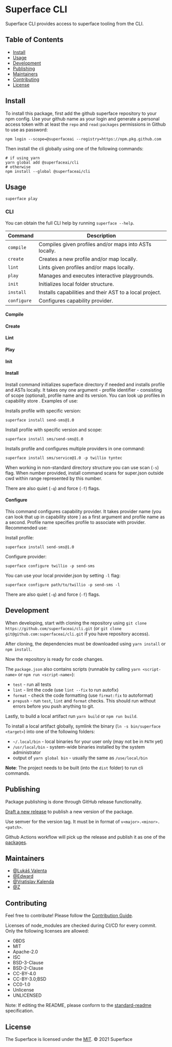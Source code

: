 # Superface CLI

Superface CLI provides access to superface tooling from the CLI.

## Table of Contents

- [Install](#install)
- [Usage](#usage)
- [Development](#development)
- [Publishing](#publishing)
- [Maintainers](#maintainers)
- [Contributing](#contributing)
- [License](#license)

## Install

To install this package, first add the github superface repository to your npm config. Use your github name as your login and generate a personal access token with at least the `repo` and `read:packages` permissions in Github to use as password:

```
npm login --scope=@superfaceai --registry=https://npm.pkg.github.com
```

Then install the cli globally using one of the following commands:

```shell
# if using yarn
yarn global add @superfaceai/cli
# otherwise
npm install --global @superfaceai/cli
```

## Usage

```
superface play
```

### CLI

You can obtain the full CLI help by running `superface --help`.

 Command | Description
---------|-------------
`compile`| Compiles given profiles and/or maps into ASTs locally.
 `create`| Creates a new profile and/or map locally.
 `lint`  | Lints given profiles and/or maps locally.
 `play`  | Manages and executes interactive playgrounds.
 `init`  | Initializes local folder structure.
 `install`| Installs capabilities and their AST to a local project.
 `configure`| Configures capability provider.

#### Compile

<!---TODO-->

#### Create

<!---TODO-->

#### Lint

<!---TODO-->

#### Play

<!---TODO-->

#### Init

<!---TODO-->

#### Install

Install command initializes superface directory if needed and installs profile and ASTs locally. It takes ony one argument - profile identifier - consisting of scope (optional), profile name and its version. You can look up profiles in capability store <!--- FIX: add url -->. Examples of use:

Installs profile with specific version:

`superface install send-sms@1.0`

Install profile with specific version and scope:

`superface install sms/send-sms@1.0`

Installs profile and configures multiple providers in one command:

`superface install sms/service@1.0 -p twillio tyntec`

When working in non-standard directory structure you can use scan (`-s`) flag. When number provided, install command scans for super.json outside cwd within range represented by this number.

There are also quiet (`-q`) and force (`-f`) flags.

#### Configure

This command configures capability provider. It takes provider name (you can look that up in capability store <!--- FIX: add url -->) as a first argument and profile name as a second. Profile name specifies profile to associate with provider. Recommended use:

Install profile:

`superface install send-sms@1.0`

Configure provider:

`superface configure twillio -p send-sms`

You can use your local provider.json by setting `-l` flag:

`superface configure path/to/twillio -p send-sms -l`

There are also quiet (`-q`) and force (`-f`) flags.

## Development

When developing, start with cloning the repository using `git clone https://github.com/superfaceai/cli.git` (or `git clone git@github.com:superfaceai/cli.git` if you have repository access).

After cloning, the dependencies must be downloaded using `yarn install` or `npm install`.

Now the repository is ready for code changes.

The `package.json` also contains scripts (runnable by calling `yarn <script-name>` or `npm run <script-name>`):
- `test` - run all tests
- `lint` - lint the code (use `lint --fix` to run autofix)
- `format` - check the code formatting (use `firmat:fix` to autoformat)
- `prepush` - run `test`, `lint` and `format` checks. This should run without errors before you push anything to git.

Lastly, to build a local artifact run `yarn build` or `npm run build`.

To install a local artifact globally, symlink the binary (`ln -s bin/superface <target>`) into one of the following folders:

- `~/.local/bin` - local binaries for your user only (may not be in `PATH` yet)
- `/usr/local/bin` - system-wide binaries installed by the system administrator
- output of `yarn global bin` - usually the same as `/use/local/bin`

**Note**: The project needs to be built (into the `dist` folder) to run cli commands.

## Publishing

Package publishing is done through GitHub release functionality.

[Draft a new release](https://github.com/superfaceai/cli/releases/new) to publish a new version of the package.

Use semver for the version tag. It must be in format of `v<major>.<minor>.<patch>`.

Github Actions workflow will pick up the release and publish it as one of the [packages](https://github.com/superfaceai/cli/packages).

## Maintainers

- [@Lukáš Valenta](https://github.com/lukas-valenta)
- [@Edward](https://github.com/TheEdward162)
- [@Vratislav Kalenda](https://github.com/Vratislav)
- [@Z](https://github.com/zdne)

## Contributing

Feel free to contribute! Please follow the [Contribution Guide](CONTRIBUTION_GUIDE.md).

Licenses of node_modules are checked during CI/CD for every commit. Only the following licenses are allowed:

- 0BDS
- MIT
- Apache-2.0
- ISC
- BSD-3-Clause
- BSD-2-Clause
- CC-BY-4.0
- CC-BY-3.0;BSD
- CC0-1.0
- Unlicense
- UNLICENSED

Note: If editing the README, please conform to the [standard-readme](https://github.com/RichardLitt/standard-readme) specification.

## License

The Superface is licensed under the [MIT](LICENSE).
© 2021 Superface
